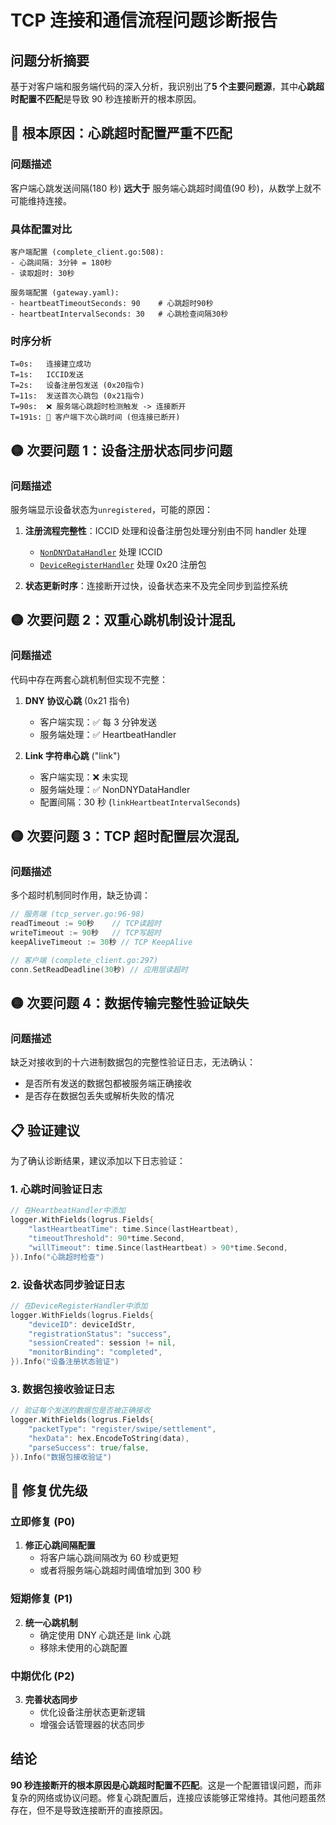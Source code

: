 # TCP 连接和通信流程问题诊断报告

## 问题分析摘要

基于对客户端和服务端代码的深入分析，我识别出了**5 个主要问题源**，其中**心跳超时配置不匹配**是导致 90 秒连接断开的根本原因。

## 🔴 根本原因：心跳超时配置严重不匹配

### 问题描述

客户端心跳发送间隔(180 秒) **远大于** 服务端心跳超时阈值(90 秒)，从数学上就不可能维持连接。

### 具体配置对比

```
客户端配置 (complete_client.go:508):
- 心跳间隔: 3分钟 = 180秒
- 读取超时: 30秒

服务端配置 (gateway.yaml):
- heartbeatTimeoutSeconds: 90    # 心跳超时90秒
- heartbeatIntervalSeconds: 30   # 心跳检查间隔30秒
```

### 时序分析

```
T=0s:   连接建立成功
T=1s:   ICCID发送
T=2s:   设备注册包发送 (0x20指令)
T=11s:  发送首次心跳包 (0x21指令)
T=90s:  ❌ 服务端心跳超时检测触发 -> 连接断开
T=191s: 🚫 客户端下次心跳时间 (但连接已断开)
```

## 🟡 次要问题 1：设备注册状态同步问题

### 问题描述

服务端显示设备状态为`unregistered`，可能的原因：

1. **注册流程完整性**：ICCID 处理和设备注册包处理分别由不同 handler 处理

   - [`NonDNYDataHandler`](internal/infrastructure/zinx_server/handlers/non_dny_data_handler.go:82) 处理 ICCID
   - [`DeviceRegisterHandler`](internal/infrastructure/zinx_server/handlers/device_register_handler.go:32) 处理 0x20 注册包

2. **状态更新时序**：连接断开过快，设备状态来不及完全同步到监控系统

## 🟡 次要问题 2：双重心跳机制设计混乱

### 问题描述

代码中存在两套心跳机制但实现不完整：

1. **DNY 协议心跳** (0x21 指令)

   - 客户端实现：✅ 每 3 分钟发送
   - 服务端处理：✅ HeartbeatHandler

2. **Link 字符串心跳** ("link")
   - 客户端实现：❌ 未实现
   - 服务端处理：✅ NonDNYDataHandler
   - 配置间隔：30 秒 (`linkHeartbeatIntervalSeconds`)

## 🟡 次要问题 3：TCP 超时配置层次混乱

### 问题描述

多个超时机制同时作用，缺乏协调：

```go
// 服务端 (tcp_server.go:96-98)
readTimeout := 90秒    // TCP读超时
writeTimeout := 90秒   // TCP写超时
keepAliveTimeout := 30秒 // TCP KeepAlive

// 客户端 (complete_client.go:297)
conn.SetReadDeadline(30秒) // 应用层读超时
```

## 🟡 次要问题 4：数据传输完整性验证缺失

### 问题描述

缺乏对接收到的十六进制数据包的完整性验证日志，无法确认：

- 是否所有发送的数据包都被服务端正确接收
- 是否存在数据包丢失或解析失败的情况

## 📋 验证建议

为了确认诊断结果，建议添加以下日志验证：

### 1. 心跳时间验证日志

```go
// 在HeartbeatHandler中添加
logger.WithFields(logrus.Fields{
    "lastHeartbeatTime": time.Since(lastHeartbeat),
    "timeoutThreshold": 90*time.Second,
    "willTimeout": time.Since(lastHeartbeat) > 90*time.Second,
}).Info("心跳超时检查")
```

### 2. 设备状态同步验证日志

```go
// 在DeviceRegisterHandler中添加
logger.WithFields(logrus.Fields{
    "deviceID": deviceIdStr,
    "registrationStatus": "success",
    "sessionCreated": session != nil,
    "monitorBinding": "completed",
}).Info("设备注册状态验证")
```

### 3. 数据包接收验证日志

```go
// 验证每个发送的数据包是否被正确接收
logger.WithFields(logrus.Fields{
    "packetType": "register/swipe/settlement",
    "hexData": hex.EncodeToString(data),
    "parseSuccess": true/false,
}).Info("数据包接收验证")
```

## 🔧 修复优先级

### 立即修复 (P0)

1. **修正心跳间隔配置**
   - 将客户端心跳间隔改为 60 秒或更短
   - 或者将服务端心跳超时阈值增加到 300 秒

### 短期修复 (P1)

2. **统一心跳机制**
   - 确定使用 DNY 心跳还是 link 心跳
   - 移除未使用的心跳配置

### 中期优化 (P2)

3. **完善状态同步**
   - 优化设备注册状态更新逻辑
   - 增强会话管理器的状态同步

## 结论

**90 秒连接断开的根本原因是心跳超时配置不匹配**。这是一个配置错误问题，而非复杂的网络或协议问题。修复心跳配置后，连接应该能够正常维持。其他问题虽然存在，但不是导致连接断开的直接原因。
